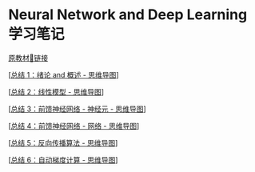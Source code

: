 # Neural Network and Deep Learning 学习笔记

[原教材🔗链接](https://github.com/nndl/nndl.github.io)

[[总结 1：绪论 and 概述 - 思维导图](https://shimo.im/mindmaps/0m8AZVllzYDF5Aba)]

[[总结 2：线性模型 - 思维导图](https://shimo.im/mindmaps/dloqeWOOwmKUbAnz)]

[[总结 3：前馈神经网络 - 神经元 - 思维导图](https://shimo.im/mindmaps/R913JVWWEXNfj3E6)]

[[总结 4：前馈神经网络 - 网络 - 思维导图](https://shimo.im/mindmaps/lRKAWVRRxaEs8k8X)]

[[总结 5：反向传播算法 - 思维导图](https://shimo.im/mindmaps/6pmkxQYYXyNtlANr)]

[[总结 6：自动梯度计算 - 思维导图](https://shimo.im/mindmaps/vWlArzooZB9FYA2o)]
